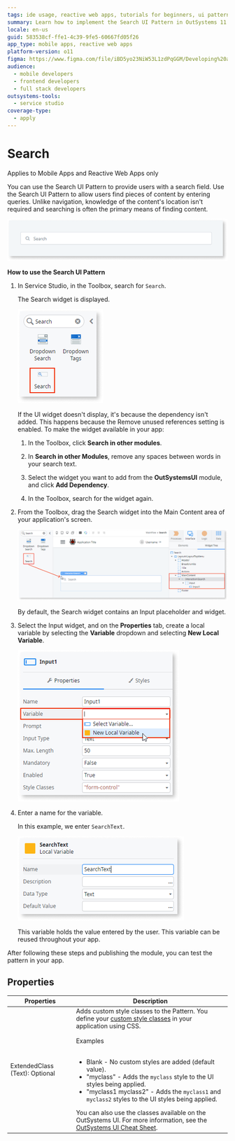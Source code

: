 ```yaml
---
tags: ide usage, reactive web apps, tutorials for beginners, ui patterns, search functionality
summary: Learn how to implement the Search UI Pattern in OutSystems 11 (O11) to enhance user experience by allowing content searches without navigation knowledge.
locale: en-us
guid: 583538cf-ffe1-4c39-9fe5-60667fd05f26
app_type: mobile apps, reactive web apps
platform-version: o11
figma: https://www.figma.com/file/iBD5yo23NiW53L1zdPqGGM/Developing%20an%20Application?node-id=213:66
audience:
  - mobile developers
  - frontend developers
  - full stack developers
outsystems-tools:
  - service studio
coverage-type:
  - apply
---
```


# Search

<div class="info" markdown="1">

Applies to Mobile Apps and Reactive Web Apps only

</div>

You can use the Search UI Pattern to provide users with a search field. Use the Search UI Pattern to allow users find pieces of content by entering queries. Unlike navigation, knowledge of the content's location isn't required and searching is often the primary means of finding content.

![Example of Search UI Pattern in a mobile or reactive web app](images/search-5-ss.png "Search UI Pattern Example")

**How to use the Search UI Pattern**

1. In Service Studio, in the Toolbox, search for `Search`.

    The Search widget is displayed.

    ![Search widget displayed in the Service Studio toolbox](images/search-1-ss.png "Search Widget in Service Studio")

    If the UI widget doesn't display, it's because the dependency isn't added. This happens because the Remove unused references setting is enabled. To make the widget available in your app:

    1. In the Toolbox, click **Search in other modules**.

    1. In **Search in other Modules**, remove any spaces between words in your search text.
    
    1. Select the widget you want to add from the **OutSystemsUI** module, and click **Add Dependency**. 
    
    1. In the Toolbox, search for the widget again.

1. From the Toolbox, drag the Search widget into the Main Content area of your application's screen.

    ![Dragging the Search widget into the Main Content area of an application screen](images/search-2-ss.png "Dragging Search Widget")

    By default, the Search widget contains an Input placeholder and widget.

1. Select the Input widget, and on the **Properties** tab, create a local variable by selecting the **Variable** dropdown and selecting **New Local Variable**.

    ![Properties tab for the Search Input widget in Service Studio](images/search-3-ss.png "Search Input Properties")

1. Enter a name for the variable.

    In this example, we enter `SearchText`.

    ![Entering a name for the local variable associated with the Search Input widget](images/search-4-ss.png "Naming Search Variable")

    This variable holds the value entered by the user. This variable can be reused throughout your app.

After following these steps and publishing the module, you can test the pattern in your app.

## Properties

| Properties                     | Description                                                                                                                                                                                                                                                                                                                                                                                                                                                                                                                                                                                                                        |
|--------------------------------|------------------------------------------------------------------------------------------------------------------------------------------------------------------------------------------------------------------------------------------------------------------------------------------------------------------------------------------------------------------------------------------------------------------------------------------------------------------------------------------------------------------------------------------------------------------------------------------------------------------------------------|
| ExtendedClass (Text): Optional | Adds custom style classes to the Pattern. You define your [custom style classes](../../../look-feel/css.md) in your application using CSS.<br/><br/>Examples<br/><br/><ul><li>Blank - No custom styles are added (default value). </li><li>"myclass" - Adds the ``myclass`` style to the UI styles being applied.</li><li>"myclass1 myclass2" - Adds the ``myclass1`` and ``myclass2`` styles to the UI styles being applied.</li></ul>You can also use the classes available on the OutSystems UI. For more information, see the [OutSystems UI Cheat Sheet](https://outsystemsui.outsystems.com/OutSystemsUIWebsite/CheatSheet). |
